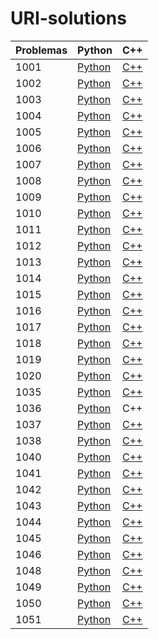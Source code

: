 # URI-solutions

| Problemas                           | Python | C++ |
|-------------------------------------|--------|--------|
| 1001 | [Python](./python/1001.py) | [C++](./c++/1001.cpp) |
| 1002 | [Python](./python/1002.py) | [C++](./c++/1002.cpp) |
| 1003 | [Python](./python/1003.py) | [C++](./c++/1003.cpp) |
| 1004 | [Python](./python/1004.py) | [C++](./c++/1004.cpp) |
| 1005 | [Python](./python/1005.py) | [C++](./c++/1005.cpp) |
| 1006 | [Python](./python/1006.py) | [C++](./c++/1006.cpp) |
| 1007 | [Python](./python/1007.py) | [C++](./c++/1007.cpp) |
| 1008 | [Python](./python/1008.py) | [C++](./c++/1008.cpp) |
| 1009 | [Python](./python/1009.py) | [C++](./c++/1009.cpp) |
| 1010 | [Python](./python/1010.py) | [C++](./c++/1010.cpp) |
| 1011 | [Python](./python/1011.py) | [C++](./c++/1011.cpp) |
| 1012 | [Python](./python/1012.py) | [C++](./c++/1012.cpp) |
| 1013 | [Python](./python/1013.py) | [C++](./c++/1013.cpp) |
| 1014 | [Python](./python/1014.py) | [C++](./c++/1014.cpp) |
| 1015 | [Python](./python/1015.py) | [C++](./c++/1015.cpp) |
| 1016 | [Python](./python/1016.py) | [C++](./c++/1016.cpp) |
| 1017 | [Python](./python/1017.py) | [C++](./c++/1017.cpp) |
| 1018 | [Python](./python/1018.py) | [C++](./c++/1018.cpp) |
| 1019 | [Python](./python/1019.py) | [C++](./c++/1019.cpp) |
| 1020 | [Python](./python/1020.py) | [C++](./c++/1020.cpp) |
| 1035 | [Python](./python/1035.py) | [C++](./c++/1035.cpp) |
| 1036 | [Python](./python/1036.py) | C++ |
| 1037 | [Python](./python/1037.py) | [C++](./c++/1037.cpp) |
| 1038 | [Python](./python/1038.py) | [C++](./c++/1038.cpp) |
| 1040 | [Python](./python/1040.py) | [C++](./c++/1040.cpp) |
| 1041 | [Python](./python/1041.py) | [C++](./c++/1041.cpp) |
| 1042 | [Python](./python/1042.py) | [C++](./c++/1042.cpp) |
| 1043 | [Python](./python/1043.py) | [C++](./c++/1043.cpp) |
| 1044 | [Python](./python/1044.py) | [C++](./c++/1044.cpp) |
| 1045 | [Python](./python/1045.py) | [C++](./c++/1045.cpp) |
| 1046 | [Python](./python/1046.py) | [C++](./c++/1046.cpp) |
| 1048 | [Python](./python/1048.py) | [C++](./c++/1048.cpp) |
| 1049 | [Python](./python/1049.py) | [C++](./c++/1049.cpp) |
| 1050 | [Python](./python/1050.py) | [C++](./c++/1050.cpp) |
| 1051 | [Python](./python/1051.py) | [C++](./c++/1051.cpp) |
